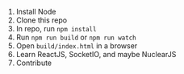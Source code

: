 1. Install Node
2. Clone this repo
3. In repo, run `npm install`
4. Run `npm run build` or `npm run watch`
5. Open `build/index.html` in a browser
6. Learn ReactJS, SocketIO, and maybe NuclearJS
7. Contribute
